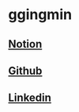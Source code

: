 # __ggingmin__
## __[Notion](https://ggingmin.notion.site/c6a97234524a46f786414b97caea6f98?v=f3e2c0b6c3e34c6794ad1abfbd5da31b)__

## __[Github](https://github.com/ggingmin)__

## __[Linkedin](https://www.linkedin.com/in/ggingmin/)__